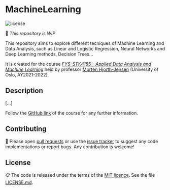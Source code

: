 # MachineLearning

![license](https://img.shields.io/github/license/adelezaini/MachineLearning)

🚧 *This repository is WIP*

This repository aims to explore different tecniques of Machine Learning and Data Analysis, such as Linear and Logistic Regression, Neural Networks and Deep Learning methods, Decision Trees...

It is created for the course [*FYS-STK4155 - Applied Data Analysis and Machine Learning*](https://www.uio.no/studier/emner/matnat/fys/FYS-STK4155/index-eng.html) held by professor [Morten Hjorth-Jensen](https://github.com/mhjensen) (University of Oslo, AY2021-2022).

## Description
[...]

Follow the [GitHub link](https://github.com/CompPhysics/MachineLearning) of the course for any further information.

## Contributing

🚧 Please open [pull requests](https://github.com/adelezaini/MachineLearning/pulls) or use the [issue tracker](https://github.com/adelezaini/MachineLearning/issues) to suggest any code implementations or report bugs. Any contribution is welcome! 

## License

📋 The code is released under the terms of the [MIT licence](https://opensource.org/licenses/MIT). See the file [LICENSE.md](https://github.com/adelezaini/MachineLearning/blob/master/LICENSE).
